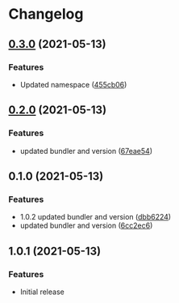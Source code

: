 # Changelog

## [0.3.0](https://www.github.com/gonace/Obscured.Heartbeat/compare/v0.2.0...v0.3.0) (2021-05-13)


### Features

* Updated namespace ([455cb06](https://www.github.com/gonace/Obscured.Heartbeat/commit/455cb06442a93a1807706fa52f099bab459cbaf5))

## [0.2.0](https://www.github.com/gonace/Obscured.Heartbeat/compare/v0.1.0...v0.2.0) (2021-05-13)


### Features

* updated bundler and version ([67eae54](https://www.github.com/gonace/Obscured.Heartbeat/commit/67eae548c9c58a80fa433befc00f82e2cf8bcbbf))

## 0.1.0 (2021-05-13)


### Features

* 1.0.2 updated bundler and version ([dbb6224](https://www.github.com/gonace/Obscured.Heartbeat/commit/dbb6224c031164a1e52cc89e1a0902d21db3b2b1))
* updated bundler and version ([6cc2ec6](https://www.github.com/gonace/Obscured.Heartbeat/commit/6cc2ec69e7c6bc4f18da1142b6303d631e690239))

## 1.0.1 (2021-05-13)


### Features

* Initial release
